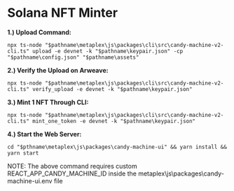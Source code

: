 # Solana NFT Minter

**1.) Upload Command:**

```shell
npx ts-node "$pathname\metaplex\js\packages\cli\src\candy-machine-v2-cli.ts" upload -e devnet -k "$pathname\keypair.json" -cp "$pathname\config.json" "$pathname\assets"
```

**2.) Verify the Upload on Arweave:**

```shell
npx ts-node "$pathname\metaplex\js\packages\cli\src\candy-machine-v2-cli.ts" verify_upload -e devnet -k "$pathname\keypair.json"
```

**3.) Mint 1 NFT Through CLI:**

```shell
npx ts-node "$pathname\metaplex\js\packages\cli\src\candy-machine-v2-cli.ts" mint_one_token -e devnet -k "$pathname\keypair.json"
```

**4.) Start the Web Server:**

```shell
cd "$pthname\metaplex\js\packages\candy-machine-ui" && yarn install && yarn start
```

NOTE: The above command requires custom REACT_APP_CANDY_MACHINE_ID inside the metaplex\js\packages\candy-machine-ui\.env file
